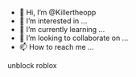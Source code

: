 - 👋 Hi, I’m @Killertheopp
- 👀 I’m interested in ...
- 🌱 I’m currently learning ...
- 💞️ I’m looking to collaborate on ...
- 📫 How to reach me ...

<!---
Killertheopp/Killertheopp is a ✨ special ✨ repository because its `README.md` (this file) appears on your GitHub profile.
You can click the Preview link to take a look at your changes.
--->
unblock roblox 

